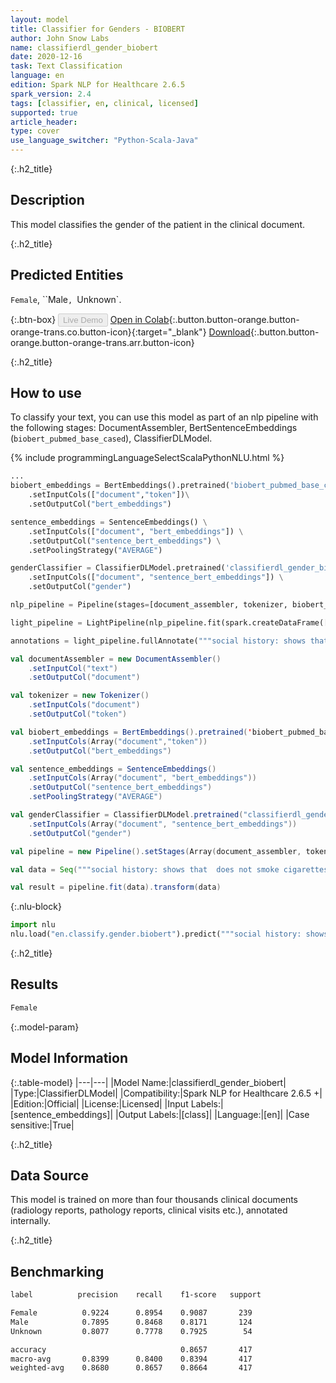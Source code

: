 ```yaml
---
layout: model
title: Classifier for Genders - BIOBERT
author: John Snow Labs
name: classifierdl_gender_biobert
date: 2020-12-16
task: Text Classification
language: en
edition: Spark NLP for Healthcare 2.6.5
spark_version: 2.4
tags: [classifier, en, clinical, licensed]
supported: true
article_header:
type: cover
use_language_switcher: "Python-Scala-Java"
---
```


{:.h2_title}
## Description

This model classifies the gender of the patient in the clinical document. 

{:.h2_title}
## Predicted Entities

`Female`, ``Male`, `Unknown`.

{:.btn-box}
<button class="button button-orange" disabled>Live Demo</button>
[Open in Colab](https://colab.research.google.com/github/JohnSnowLabs/spark-nlp-workshop/blob/master/tutorials/streamlit_notebooks/healthcare/CLINICAL_CLASSIFICATION.ipynb){:.button.button-orange.button-orange-trans.co.button-icon}{:target="_blank"}
[Download](https://s3.amazonaws.com/auxdata.johnsnowlabs.com/clinical/models/classifierdl_gender_biobert_en_2.6.4_2.4_1608119684447.zip){:.button.button-orange.button-orange-trans.arr.button-icon}

{:.h2_title}
## How to use
To classify your text, you can use this model as part of an nlp pipeline with the following stages: DocumentAssembler, BertSentenceEmbeddings (`biobert_pubmed_base_cased`), ClassifierDLModel.

<div class="tabs-box" markdown="1">
{% include programmingLanguageSelectScalaPythonNLU.html %}


```python
...
biobert_embeddings = BertEmbeddings().pretrained('biobert_pubmed_base_cased') \
    .setInputCols(["document","token"])\
    .setOutputCol("bert_embeddings")

sentence_embeddings = SentenceEmbeddings() \
    .setInputCols(["document", "bert_embeddings"]) \
    .setOutputCol("sentence_bert_embeddings") \
    .setPoolingStrategy("AVERAGE")

genderClassifier = ClassifierDLModel.pretrained('classifierdl_gender_biobert', 'en', 'clinical/models') \
    .setInputCols(["document", "sentence_bert_embeddings"]) \
    .setOutputCol("gender")

nlp_pipeline = Pipeline(stages=[document_assembler, tokenizer, biobert_embeddings, sentence_embeddings, gender_classifier])

light_pipeline = LightPipeline(nlp_pipeline.fit(spark.createDataFrame([['']]).toDF("text")))

annotations = light_pipeline.fullAnnotate("""social history: shows that  does not smoke cigarettes or drink alcohol, lives in a nursing home. family history: shows a family history of breast cancer.""")

```
```scala
val documentAssembler = new DocumentAssembler()
    .setInputCol("text")
    .setOutputCol("document")

val tokenizer = new Tokenizer()
    .setInputCols("document")
    .setOutputCol("token")

val biobert_embeddings = BertEmbeddings().pretrained('biobert_pubmed_base_cased')
    .setInputCols(Array("document","token"))
    .setOutputCol("bert_embeddings")

val sentence_embeddings = SentenceEmbeddings()
    .setInputCols(Array("document", "bert_embeddings"))
    .setOutputCol("sentence_bert_embeddings")
    .setPoolingStrategy("AVERAGE") 

val genderClassifier = ClassifierDLModel.pretrained("classifierdl_gender_biobert", "en", "clinical/models")
    .setInputCols(Array("document", "sentence_bert_embeddings"))
    .setOutputCol("gender")

val pipeline = new Pipeline().setStages(Array(document_assembler, tokenizer, biobert_embeddings, sentence_embeddings, gender_classifier))

val data = Seq("""social history: shows that  does not smoke cigarettes or drink alcohol, lives in a nursing home. family history: shows a family history of breast cancer.""").toDS().toDF("text")

val result = pipeline.fit(data).transform(data)
```


{:.nlu-block}
```python
import nlu
nlu.load("en.classify.gender.biobert").predict("""social history: shows that  does not smoke cigarettes or drink alcohol, lives in a nursing home. family history: shows a family history of breast cancer.""")
```

</div>

{:.h2_title}
## Results

```bash
Female
```

{:.model-param}
## Model Information

{:.table-model}
|---|---|
|Model Name:|classifierdl_gender_biobert|
|Type:|ClassifierDLModel|
|Compatibility:|Spark NLP for Healthcare 2.6.5 +|
|Edition:|Official|
|License:|Licensed|
|Input Labels:|[sentence_embeddings]|
|Output Labels:|[class]|
|Language:|[en]|
|Case sensitive:|True|

{:.h2_title}
## Data Source
This model is trained on more than four thousands clinical documents (radiology reports, pathology reports, clinical visits etc.), annotated internally.

{:.h2_title}
## Benchmarking
```bash
label          precision    recall    f1-score   support

Female          0.9224      0.8954    0.9087       239
Male            0.7895      0.8468    0.8171       124
Unknown         0.8077      0.7778    0.7925        54

accuracy                              0.8657       417
macro-avg       0.8399      0.8400    0.8394       417
weighted-avg    0.8680      0.8657    0.8664       417
```